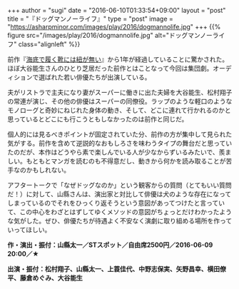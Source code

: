 +++
author = "sugi"
date = "2016-06-10T01:33:54+09:00"
layout = "post"
title = "『ドッグマンノーライフ』"
type = "post"
image = "https://asharpminor.com/images/play/2016/dogmannolife.jpg"
+++
{{% figure src="/images/play/2016/dogmannolife.jpg" alt="ドッグマンノーライフ" class="alignleft" %}}

前作『[海底で履く靴には紐が無い](/play/5465/)』から1年が経過していることに驚かされた。ほぼ大谷能生さんのひとり芝居だった前作とはことなって今回は集団劇。オーディションで選ばれた若い俳優たちが出演している。

夫がリストラで主夫になり妻がスーパーに働きに出た夫婦を大谷能生、松村翔子の常連が演じ、その他の俳優はスーパーの同僚役。ラップのような軽口のようなモノローグと奇妙にねじれた身体の動き、そして、どこに連れて行かれるのかと思っているとどこにも行こうともしなかったのは前作と同じだ。

個人的には見るべきポイントが固定されていた分、前作の方が集中して見られた気がする。前作を含めて逆説的なおもしろさを味わうタイプの舞台だと思っていたのだが、本作はどうやら素で楽しんでいる人が少なからずいるみたいで、羨ましい。もともとマンガを読むのも不得意だし、動きから何かを読み取ることが苦手なのかもしれない。

アフタートークで「なぜドッグなのか」という観客からの質問（とてもいい質問だ！）に対して、山縣さんは、演出家と対比して俳優は犬のような存在になってしまっているのでそれをひっくり返そうという意図があってつけたと言っていて、この中心をわざとはずしてゆくメソッドの意図がちょっとだけわかったような気がした。ぜひ、俳優たちが待遇よく不安なく演劇に取り組める場所を作っていってほしい。

**作・演出・振付：山縣太一／STスポット／自由席2500円／2016-06-09 20:00／★**

**出演・振付：松村翔子、山縣太一、上蓑佳代、中野志保実、矢野昌幸、横田僚平、藤倉めぐみ、大谷能生**

